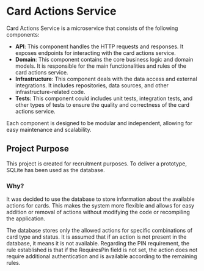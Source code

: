 # Card Actions Service

Card Actions Service is a microservice that consists of the following components:

- **API**: This component handles the HTTP requests and responses. It exposes endpoints for interacting with the card actions service.
- **Domain**: This component contains the core business logic and domain models. It is responsible for the main functionalities and rules of the card actions service.
- **Infrastructure**: This component deals with the data access and external integrations. It includes repositories, data sources, and other infrastructure-related code.
- **Tests**: This component could includes unit tests, integration tests, and other types of tests to ensure the quality and correctness of the card actions service.

Each component is designed to be modular and independent, allowing for easy maintenance and scalability.

## Project Purpose

This project is created for recruitment purposes. To deliver a prototype, SQLite has been used as the database.

### Why?

It was decided to use the database to store information about the available actions for cards. This makes the system more flexible and allows for easy addition or removal of actions without modifying the code or recompiling the application.

The database stores only the allowed actions for specific combinations of card type and status. It is assumed that if an action is not present in the database, it means it is not available. Regarding the PIN requirement, the rule established is that if the RequiresPin field is not set, the action does not require additional authentication and is available according to the remaining rules.

